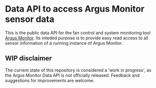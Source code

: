 # Data API to access Argus Monitor sensor data

This is the public data API for the fan control and system monitoring tool [Argus Monitor](https://www.argusmonitor.com). Its inteded purpose is to provide easy read access to all sensor information of a running instance of Argus Monitor.

## WIP disclaimer

The current state of this repository is considered a 'work in progress', as the Argus Monitor Data API is not officially released. Feedback and suggestions for improvements are welcome.